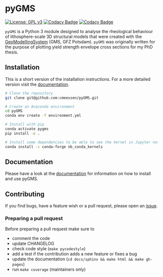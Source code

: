 # pyGMS

[![License: GPL v3](https://img.shields.io/badge/License-GPLv3-blue.svg)](https://www.gnu.org/licenses/gpl-3.0)
[![Codacy Badge](https://api.codacy.com/project/badge/Grade/50e5df33317949d58e8d7bf7c40a336b)](https://www.codacy.com?utm_source=github.com&amp;utm_medium=referral&amp;utm_content=cmeessen/pyGMS&amp;utm_campaign=Badge_Grade)
[![Codacy Badge](https://api.codacy.com/project/badge/Coverage/50e5df33317949d58e8d7bf7c40a336b)](https://www.codacy.com?utm_source=github.com&utm_medium=referral&utm_content=cmeessen/pyGMS&utm_campaign=Badge_Coverage)

`pyGMS` is a Python 3 module designed to analyse the rheological behaviour of
lithosphere-scale 3D structural models that were created with the
[GeoModellingSystem](https://www.gfz-potsdam.de/en/section/basin-modeling/infrastructure/gms/)
(GMS, GFZ Potsdam). `pyGMS` was originally written for the
purpose of plotting yield strength envelope cross sections for my PhD thesis.

## Installation

This is a short version of the installation instructions. For a more detailed
version visit the
[documentation](https://cmeessen.github.io/pyGMS/installation.html).

```bash
# Clone the repository
git clone git@github.com:cmeessen/pyGMS.git

# Create an Anaconda environment
cd pyGMS
conda env create -f environment.yml

# Install with pip
conda activate pygms
pip install -e .

# Install some dependencies to be able to see the kernel in Jupyter notebooks
conda install -c conda-forge nb_conda_kernels
```

## Documentation

Please have a look at the
[documentation](https://cmeessen.github.io/pyGMS/index.html) for information
on how to install and use pyGMS.

## Contributing

If you find bugs, have a feature wish or a pull request, please open an
[issue](https://github.com/cmeessen/pyGMS/issues).

### Preparing a pull request

Before preparing a pull request make sure to

- comment the code
- update CHANGELOG
- check code style (`make pycodestyle`)
- add a test if the contribution adds a new feature or fixes a bug
- update the documentation (`cd docs/sphinx && make html && make gh-pages`)
- run `make coverage` (maintainers only)
